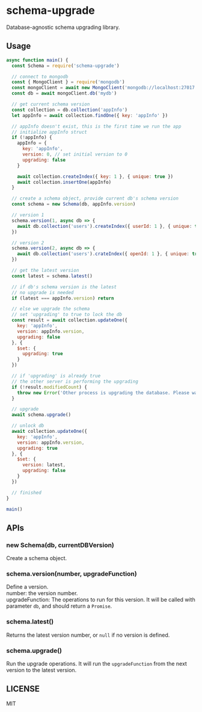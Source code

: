 # schema-upgrade
Database-agnostic schema upgrading library.

## Usage
```js
async function main() {
  const Schema = require('schema-upgrade')

  // connect to mongodb
  const { MongoClient } = require('mongodb')
  const mongoClient = await new MongoClient('mongodb://localhost:27017').connect()
  const db = await mongoClient.db('mydb')

  // get current schema version
  const collection = db.collection('appInfo')
  let appInfo = await collection.findOne({ key: 'appInfo' })

  // appInfo doesn't exist, this is the first time we run the app
  // initialize appInfo struct
  if (!appInfo) {
    appInfo = {
      key: 'appInfo',
      version: 0, // set initial version to 0
      upgrading: false
    }

    await collection.createIndex({ key: 1 }, { unique: true })
    await collection.insertOne(appInfo)
  }

  // create a schema object, provide current db's schema version
  const schema = new Schema(db, appInfo.version)

  // version 1
  schema.version(1, async db => {
    await db.collection('users').createIndex({ userId: 1 }, { unique: true })
  })

  // version 2
  schema.version(2, async db => {
    await db.collection('users').crateIndex({ openId: 1 }, { unique: true })
  })

  // get the latest version
  const latest = schema.latest()

  // if db's schema version is the latest
  // no upgrade is needed
  if (latest === appInfo.version) return

  // else we upgrade the schema
  // set 'upgrading' to true to lock the db
  const result = await collection.updateOne({
    key: 'appInfo',
    version: appInfo.version,
    upgrading: false
  }, {
    $set: {
      upgrading: true
    }
  })

  // if 'upgrading' is already true
  // the other server is performing the upgrading
  if (!result.modifiedCount) {
    throw new Error('Other process is upgrading the database. Please wait.')
  }

  // upgrade
  await schema.upgrade()

  // unlock db
  await collection.updateOne({
    key: 'appInfo',
    version: appInfo.version,
    upgrading: true
  }, {
    $set: {
      version: latest,
      upgrading: false
    }
  })

  // finished
}

main()
```

## APIs

### new Schema(db, currentDBVersion)
Create a schema object.

### schema.version(number, upgradeFunction)
Define a version.  
number: the version number.  
upgradeFunction: The operations to run for this version.
It will be called with parameter `db`, and should return a `Promise`.

### schema.latest()
Returns the latest version number, or `null` if no version is defined.

### schema.upgrade()
Run the upgrade operations.
It will run the `upgradeFunction` from the next version to the latest version.

## LICENSE
MIT
